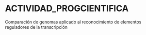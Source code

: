 # ACTIVIDAD_PROGCIENTIFICA
Comparación de genomas aplicado al reconocimiento de elementos reguladores de la transcripción

